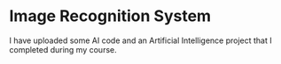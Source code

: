 # Image Recognition System
I have uploaded some AI code and an Artificial Intelligence project that I completed during my course.
